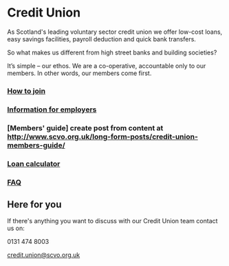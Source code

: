 # Credit Union

As Scotland's leading voluntary sector credit union we offer low-cost loans, easy savings facilities, payroll deduction and quick bank transfers.

So what makes us different from high street banks and building societies?

It’s simple – our ethos. We are a co-operative, accountable only to our members. In other words, our members come first.

### [How to join](how-to-join.md)

### [Information for employers](information-for-employers.md)

### [Members' guide] **create post from content at http://www.scvo.org.uk/long-form-posts/credit-union-members-guide/**

### [Loan calculator](loan-calculator.md)

### [FAQ](faq.md)

## Here for you

If there's anything you want to discuss with our Credit Union team contact us on:

0131 474 8003

[credit.union@scvo.org.uk](mailto:credit.union@scvo.org.uk)

